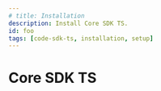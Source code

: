 ```yaml
---
# title: Installation
description: Install Core SDK TS.
id: foo
tags: [code-sdk-ts, installation, setup]
---
```


# Core SDK TS
